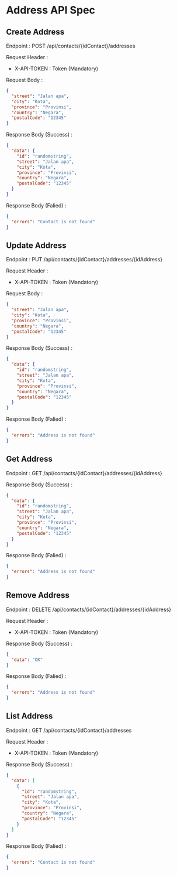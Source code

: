 # Address API Spec

## Create Address

Endpoint : POST /api/contacts/{idContact}/addresses

Request Header :

- X-API-TOKEN : Token (Mandatory)

Request Body :

```json
{
  "street": "Jalan apa",
  "city": "Kota",
  "province": "Provinsi",
  "country": "Negara",
  "postalCode": "12345"
}
```

Response Body (Success) :

```json
{
  "data": {
    "id": "randomstring",
    "street": "Jalan apa",
    "city": "Kota",
    "province": "Provinsi",
    "country": "Negara",
    "postalCode": "12345"
  }
}
```

Response Body (Falied) :

```json
{
  "errors": "Contact is not found"
}
```

## Update Address

Endpoint : PUT /api/contacts/{idContact}/addresses/{idAddress}

Request Header :

- X-API-TOKEN : Token (Mandatory)

Request Body :

```json
{
  "street": "Jalan apa",
  "city": "Kota",
  "province": "Provinsi",
  "country": "Negara",
  "postalCode": "12345"
}
```

Response Body (Success) :

```json
{
  "data": {
    "id": "randomstring",
    "street": "Jalan apa",
    "city": "Kota",
    "province": "Provinsi",
    "country": "Negara",
    "postalCode": "12345"
  }
}
```

Response Body (Falied) :

```json
{
  "errors": "Address is not found"
}
```

## Get Address

Endpoint : GET /api/contacts/{idContact}/addresses/{idAddress}

Response Body (Success) :

```json
{
  "data": {
    "id": "randomstring",
    "street": "Jalan apa",
    "city": "Kota",
    "province": "Provinsi",
    "country": "Negara",
    "postalCode": "12345"
  }
}
```

Response Body (Falied) :

```json
{
  "errors": "Address is not found"
}
```

## Remove Address

Endpoint : DELETE /api/contacts/{idContact}/addresses/{idAddress}

Request Header :

- X-API-TOKEN : Token (Mandatory)

Response Body (Success) :

```json
{
  "data": "OK"
}
```

Response Body (Falied) :

```json
{
  "errors": "Address is not found"
}
```

## List Address

Endpoint : GET /api/contacts/{idContact}/addresses

Request Header :

- X-API-TOKEN : Token (Mandatory)

Response Body (Success) :

```json
{
  "data": [
    {
      "id": "randomstring",
      "street": "Jalan apa",
      "city": "Kota",
      "province": "Provinsi",
      "country": "Negara",
      "postalCode": "12345"
    }
  ]
}
```

Response Body (Falied) :

```json
{
  "errors": "Contact is not found"
}
```
